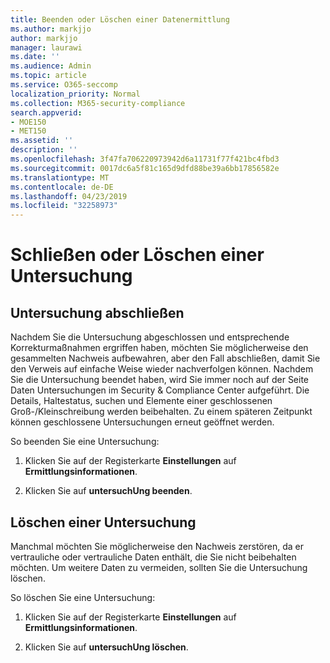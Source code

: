 ```yaml
---
title: Beenden oder Löschen einer Datenermittlung
ms.author: markjjo
author: markjjo
manager: laurawi
ms.date: ''
ms.audience: Admin
ms.topic: article
ms.service: O365-seccomp
localization_priority: Normal
ms.collection: M365-security-compliance
search.appverid:
- MOE150
- MET150
ms.assetid: ''
description: ''
ms.openlocfilehash: 3f47fa706220973942d6a11731f77f421bc4fbd3
ms.sourcegitcommit: 0017dc6a5f81c165d9dfd88be39a6bb17856582e
ms.translationtype: MT
ms.contentlocale: de-DE
ms.lasthandoff: 04/23/2019
ms.locfileid: "32258973"
---
```

# <a name="close-or-delete-an-investigation"></a>Schließen oder Löschen einer Untersuchung

## <a name="close-an-investigation"></a>Untersuchung abschließen

 Nachdem Sie die Untersuchung abgeschlossen und entsprechende Korrekturmaßnahmen ergriffen haben, möchten Sie möglicherweise den gesammelten Nachweis aufbewahren, aber den Fall abschließen, damit Sie den Verweis auf einfache Weise wieder nachverfolgen können. Nachdem Sie die Untersuchung beendet haben, wird Sie immer noch auf der Seite Daten Untersuchungen im Security & Compliance Center aufgeführt. Die Details, Haltestatus, suchen und Elemente einer geschlossenen Groß-/Kleinschreibung werden beibehalten. Zu einem späteren Zeitpunkt können geschlossene Untersuchungen erneut geöffnet werden.

So beenden Sie eine Untersuchung:

1. Klicken Sie auf der Registerkarte **Einstellungen** auf **Ermittlungsinformationen**.

2. Klicken Sie auf **untersuchUng beenden**. 


## <a name="delete-an-investigation"></a>Löschen einer Untersuchung

Manchmal möchten Sie möglicherweise den Nachweis zerstören, da er vertrauliche oder vertrauliche Daten enthält, die Sie nicht beibehalten möchten. Um weitere Daten zu vermeiden, sollten Sie die Untersuchung löschen.

So löschen Sie eine Untersuchung:

1. Klicken Sie auf der Registerkarte **Einstellungen** auf **Ermittlungsinformationen**.

2. Klicken Sie auf **untersuchUng löschen**. 